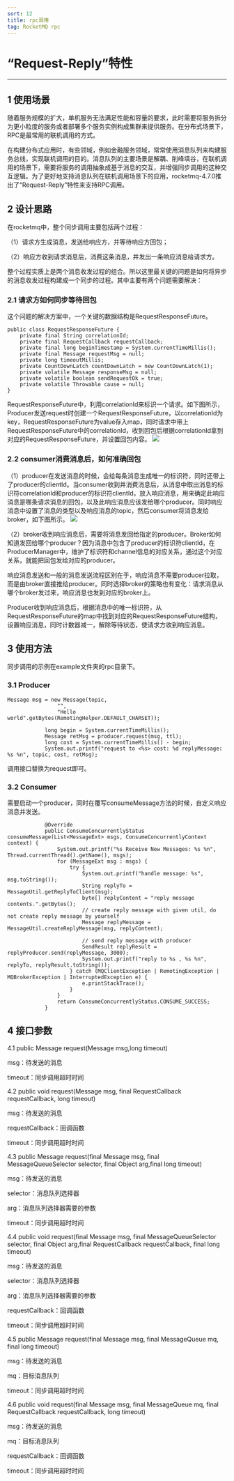 ```yaml
---
sort: 12
title: rpc调用
tag: RocketMQ rpc
---
```


# “Request-Reply”特性
---

## 1 使用场景
随着服务规模的扩大，单机服务无法满足性能和容量的要求，此时需要将服务拆分为更小粒度的服务或者部署多个服务实例构成集群来提供服务。在分布式场景下，RPC是最常用的联机调用的方式。

在构建分布式应用时，有些领域，例如金融服务领域，常常使用消息队列来构建服务总线，实现联机调用的目的。消息队列的主要场景是解耦、削峰填谷，在联机调用的场景下，需要将服务的调用抽象成基于消息的交互，并增强同步调用的这种交互逻辑。为了更好地支持消息队列在联机调用场景下的应用，rocketmq-4.7.0推出了“Request-Reply”特性来支持RPC调用。

## 2 设计思路
在rocketmq中，整个同步调用主要包括两个过程：

（1）请求方生成消息，发送给响应方，并等待响应方回包；

（2）响应方收到请求消息后，消费这条消息，并发出一条响应消息给请求方。

整个过程实质上是两个消息收发过程的组合。所以这里最关键的问题是如何将异步的消息收发过程构建成一个同步的过程。其中主要有两个问题需要解决：

### 2.1 请求方如何同步等待回包

这个问题的解决方案中，一个关键的数据结构是RequestResponseFuture。

```
public class RequestResponseFuture {
    private final String correlationId;
    private final RequestCallback requestCallback;
    private final long beginTimestamp = System.currentTimeMillis();
    private final Message requestMsg = null;
    private long timeoutMillis;
    private CountDownLatch countDownLatch = new CountDownLatch(1);
    private volatile Message responseMsg = null;
    private volatile boolean sendRequestOk = true;
    private volatile Throwable cause = null;
}
```
RequestResponseFuture中，利用correlationId来标识一个请求。如下图所示，Producer发送request时创建一个RequestResponseFuture，以correlationId为key，RequestResponseFuture为value存入map，同时请求中带上RequestResponseFuture中的correlationId，收到回包后根据correlationId拿到对应的RequestResponseFuture，并设置回包内容。
![](image/producer_send_request.png)

### 2.2 consumer消费消息后，如何准确回包

（1）producer在发送消息的时候，会给每条消息生成唯一的标识符，同时还带上了producer的clientId。当consumer收到并消费消息后，从消息中取出消息的标识符correlationId和producer的标识符clientId，放入响应消息，用来确定此响应消息是哪条请求消息的回包，以及此响应消息应该发给哪个producer。同时响应消息中设置了消息的类型以及响应消息的topic，然后consumer将消息发给broker，如下图所示。
![](image/consumer_reply.png)

（2）broker收到响应消息后，需要将消息发回给指定的producer。Broker如何知道发回给哪个producer？因为消息中包含了producer的标识符clientId，在ProducerManager中，维护了标识符和channel信息的对应关系，通过这个对应关系，就能把回包发给对应的producer。

响应消息发送和一般的消息发送流程区别在于，响应消息不需要producer拉取，而是由broker直接推给producer。同时选择broker的策略也有变化：请求消息从哪个broker发过来，响应消息也发到对应的broker上。

Producer收到响应消息后，根据消息中的唯一标识符，从RequestResponseFuture的map中找到对应的RequestResponseFuture结构，设置响应消息，同时计数器减一，解除等待状态，使请求方收到响应消息。

## 3 使用方法

同步调用的示例在example文件夹的rpc目录下。

### 3.1 Producer
```
Message msg = new Message(topic,
                "",
                "Hello world".getBytes(RemotingHelper.DEFAULT_CHARSET));

            long begin = System.currentTimeMillis();
            Message retMsg = producer.request(msg, ttl);
            long cost = System.currentTimeMillis() - begin;
            System.out.printf("request to <%s> cost: %d replyMessage: %s %n", topic, cost, retMsg);
```
调用接口替换为request即可。

### 3.2 Consumer
需要启动一个producer，同时在覆写consumeMessage方法的时候，自定义响应消息并发送。

```
            @Override
            public ConsumeConcurrentlyStatus consumeMessage(List<MessageExt> msgs, ConsumeConcurrentlyContext context) {
                System.out.printf("%s Receive New Messages: %s %n", Thread.currentThread().getName(), msgs);
                for (MessageExt msg : msgs) {
                    try {
                        System.out.printf("handle message: %s", msg.toString());
                        String replyTo = MessageUtil.getReplyToClient(msg);
                        byte[] replyContent = "reply message contents.".getBytes();
                        // create reply message with given util, do not create reply message by yourself
                        Message replyMessage = MessageUtil.createReplyMessage(msg, replyContent);

                        // send reply message with producer
                        SendResult replyResult = replyProducer.send(replyMessage, 3000);
                        System.out.printf("reply to %s , %s %n", replyTo, replyResult.toString());
                    } catch (MQClientException | RemotingException | MQBrokerException | InterruptedException e) {
                        e.printStackTrace();
                    }
                }
                return ConsumeConcurrentlyStatus.CONSUME_SUCCESS;
            }
```

## 4 接口参数

4.1 public Message request(Message msg,long timeout)

msg：待发送的消息

timeout：同步调用超时时间

4.2 public void request(Message msg, final RequestCallback requestCallback, long timeout)

msg：待发送的消息

requestCallback：回调函数

timeout：同步调用超时时间

4.3 public Message request(final Message msg, final MessageQueueSelector selector, final Object arg,final long timeout)

msg：待发送的消息

selector：消息队列选择器

arg：消息队列选择器需要的参数

timeout：同步调用超时时间

4.4 public void request(final Message msg, final MessageQueueSelector selector, final Object arg,final RequestCallback requestCallback, final long timeout)

msg：待发送的消息

selector：消息队列选择器

arg：消息队列选择器需要的参数

requestCallback：回调函数

timeout：同步调用超时时间

4.5	public Message request(final Message msg, final MessageQueue mq, final long timeout)

msg：待发送的消息

mq：目标消息队列

timeout：同步调用超时时间

4.6	public void request(final Message msg, final MessageQueue mq, final RequestCallback requestCallback, long timeout)

msg：待发送的消息

mq：目标消息队列

requestCallback：回调函数

timeout：同步调用超时时间
